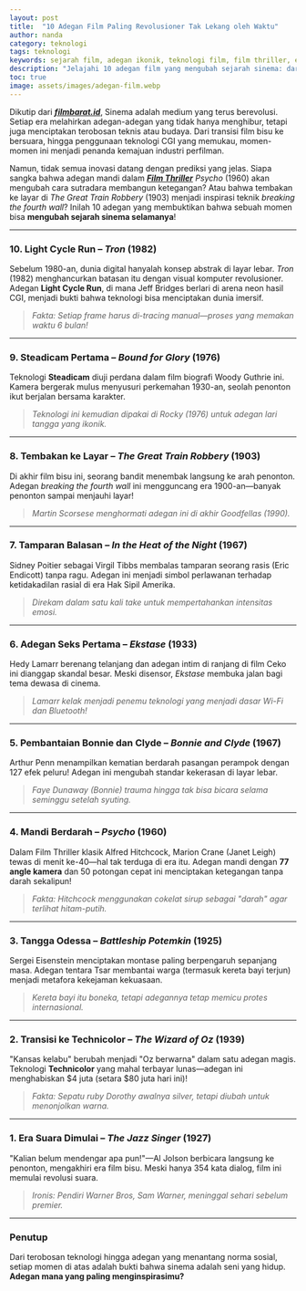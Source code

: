 ```yaml
---
layout: post
title:  "10 Adegan Film Paling Revolusioner Tak Lekang oleh Waktu"
author: nanda
category: teknologi
tags: teknologi
keywords: sejarah film, adegan ikonik, teknologi film, film thriller, efek visual, inovasi sinema
description: "Jelajahi 10 adegan film yang mengubah sejarah sinema: dari inovasi CGI pertama, teknik kamera revolusioner, hingga adegan berani yang mendobrak norma sosial"
toc: true
image: assets/images/adegan-film.webp
---
```


Dikutip dari ***[filmbarat.id](https://filmbarat.id)***, Sinema adalah medium yang terus berevolusi. Setiap era melahirkan adegan-adegan yang tidak hanya menghibur, tetapi juga menciptakan terobosan teknis atau budaya. Dari transisi film bisu ke bersuara, hingga penggunaan teknologi CGI yang memukau, momen-momen ini menjadi penanda kemajuan industri perfilman.  

Namun, tidak semua inovasi datang dengan prediksi yang jelas. Siapa sangka bahwa adegan mandi dalam ***[Film Thriller](https://filmbarat.id/rekomendasi-film/daftar-film-thriller-penuh-misteri-yang-bikin-tegang/)*** *Psycho* (1960) akan mengubah cara sutradara membangun ketegangan? Atau bahwa tembakan ke layar di *The Great Train Robbery* (1903) menjadi inspirasi teknik *breaking the fourth wall*? Inilah 10 adegan yang membuktikan bahwa sebuah momen bisa **mengubah sejarah sinema selamanya**!

---

### 10. **Light Cycle Run – *Tron* (1982)**  
Sebelum 1980-an, dunia digital hanyalah konsep abstrak di layar lebar. *Tron* (1982) menghancurkan batasan itu dengan visual komputer revolusioner. Adegan **Light Cycle Run**, di mana Jeff Bridges berlari di arena neon hasil CGI, menjadi bukti bahwa teknologi bisa menciptakan dunia imersif.  
>*Fakta: Setiap frame harus di-tracing manual—proses yang memakan waktu 6 bulan!*  

---

### 9. **Steadicam Pertama – *Bound for Glory* (1976)**  
Teknologi **Steadicam** diuji perdana dalam film biografi Woody Guthrie ini. Kamera bergerak mulus menyusuri perkemahan 1930-an, seolah penonton ikut berjalan bersama karakter.  
>*Teknologi ini kemudian dipakai di *Rocky* (1976) untuk adegan lari tangga yang ikonik.*  

---

### 8. **Tembakan ke Layar – *The Great Train Robbery* (1903)**  
Di akhir film bisu ini, seorang bandit menembak langsung ke arah penonton. Adegan *breaking the fourth wall* ini mengguncang era 1900-an—banyak penonton sampai menjauhi layar!  
>*Martin Scorsese menghormati adegan ini di akhir *Goodfellas* (1990).*  

---

### 7. **Tamparan Balasan – *In the Heat of the Night* (1967)**  
Sidney Poitier sebagai Virgil Tibbs membalas tamparan seorang rasis (Eric Endicott) tanpa ragu. Adegan ini menjadi simbol perlawanan terhadap ketidakadilan rasial di era Hak Sipil Amerika. 
>*Direkam dalam satu kali take untuk mempertahankan intensitas emosi.*  

---

### 6. **Adegan Seks Pertama – *Ekstase* (1933)**  
Hedy Lamarr berenang telanjang dan adegan intim di ranjang di film Ceko ini dianggap skandal besar. Meski disensor, *Ekstase* membuka jalan bagi tema dewasa di cinema.  
> *Lamarr kelak menjadi penemu teknologi yang menjadi dasar Wi-Fi dan Bluetooth!*  

---

### 5. **Pembantaian Bonnie dan Clyde – *Bonnie and Clyde* (1967)**  
Arthur Penn menampilkan kematian berdarah pasangan perampok dengan 127 efek peluru! Adegan ini mengubah standar kekerasan di layar lebar.  
>*Faye Dunaway (Bonnie) trauma hingga tak bisa bicara selama seminggu setelah syuting.*  

---

### 4. **Mandi Berdarah – *Psycho* (1960)**  
Dalam Film Thriller klasik Alfred Hitchcock, Marion Crane (Janet Leigh) tewas di menit ke-40—hal tak terduga di era itu. Adegan mandi dengan **77 angle kamera** dan 50 potongan cepat ini menciptakan ketegangan tanpa darah sekalipun!  
>*Fakta: Hitchcock menggunakan cokelat sirup sebagai "darah" agar terlihat hitam-putih.*  

---

### 3. **Tangga Odessa – *Battleship Potemkin* (1925)**  
Sergei Eisenstein menciptakan montase paling berpengaruh sepanjang masa. Adegan tentara Tsar membantai warga (termasuk kereta bayi terjun) menjadi metafora kekejaman kekuasaan.  
>*Kereta bayi itu boneka, tetapi adegannya tetap memicu protes internasional.*  

---

### 2. **Transisi ke Technicolor – *The Wizard of Oz* (1939)**  
"Kansas kelabu" berubah menjadi "Oz berwarna" dalam satu adegan magis. Teknologi **Technicolor** yang mahal terbayar lunas—adegan ini menghabiskan $4 juta (setara $80 juta hari ini)!  
>*Fakta: Sepatu ruby Dorothy awalnya silver, tetapi diubah untuk menonjolkan warna.*  

---

### 1. **Era Suara Dimulai – *The Jazz Singer* (1927)**  
"Kalian belum mendengar apa pun!"—Al Jolson berbicara langsung ke penonton, mengakhiri era film bisu. Meski hanya 354 kata dialog, film ini memulai revolusi suara.  
> *Ironis: Pendiri Warner Bros, Sam Warner, meninggal sehari sebelum premier.*  

---

### **Penutup**  
Dari terobosan teknologi hingga adegan yang menantang norma sosial, setiap momen di atas adalah bukti bahwa sinema adalah seni yang hidup. **Adegan mana yang paling menginspirasimu?**   

